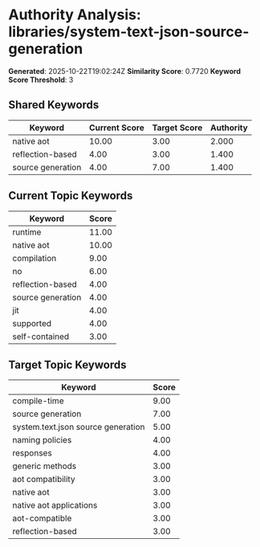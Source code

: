 # Authority Analysis: libraries/system-text-json-source-generation

**Generated**: 2025-10-22T19:02:24Z
**Similarity Score**: 0.7720
**Keyword Score Threshold**: 3

## Shared Keywords

| Keyword | Current Score | Target Score | Authority |
|---------|---------------|--------------|-----------|
| native aot | 10.00 | 3.00 | 2.000 |
| reflection-based | 4.00 | 3.00 | 1.400 |
| source generation | 4.00 | 7.00 | 1.400 |

## Current Topic Keywords

| Keyword | Score |
|---------|-------|
| runtime | 11.00 |
| native aot | 10.00 |
| compilation | 9.00 |
| no | 6.00 |
| reflection-based | 4.00 |
| source generation | 4.00 |
| jit | 4.00 |
| supported | 4.00 |
| self-contained | 3.00 |

## Target Topic Keywords

| Keyword | Score |
|---------|-------|
| compile-time | 9.00 |
| source generation | 7.00 |
| system.text.json source generation | 5.00 |
| naming policies | 4.00 |
| responses | 4.00 |
| generic methods | 3.00 |
| aot compatibility | 3.00 |
| native aot | 3.00 |
| native aot applications | 3.00 |
| aot-compatible | 3.00 |
| reflection-based | 3.00 |

